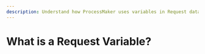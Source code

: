 ```yaml
---
description: Understand how ProcessMaker uses variables in Request data.
---
```


# What is a Request Variable?


